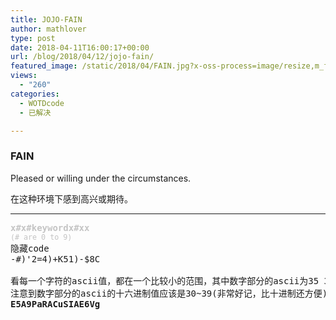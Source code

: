 ```yaml
---
title: JOJO-FAIN
author: mathlover
type: post
date: 2018-04-11T16:00:17+00:00
url: /blog/2018/04/12/jojo-fain/
featured_image: /static/2018/04/FAIN.jpg?x-oss-process=image/resize,m_fill,w_597,h_220
views:
  - "260"
categories:
  - WOTDcode
  - 已解决

---
```

### FAIN

Pleased or willing under the circumstances.

在这种环境下感到高兴或期待。

<!--more-->

* * *

<pre><span style="color: #c4c4c4;"><b>x#x#keywordx#xx</b></span>
<span style="color: #c4c4c4;"><small>(# are 0 to 9)</small></span>
隐藏code
-#)'2=4)+K51)-$8C

看每一个字符的ascii值，都在一个比较小的范围，其中数字部分的ascii为35 36 39，字母部分的ascii也在一个不算太大的区间。
注意到数字部分的ascii的十六进制值应该是30~39(非常好记，比十进制还方便)，因此直接把十进制ascii当成十六进制去表示，转换成十进制ascii后就得到
<strong>E5A9PaRACuSIAE6Vg
</strong></pre>